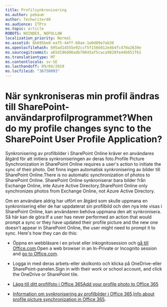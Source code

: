 ```yaml
---
title: Profilsynkronisering
ms.author: pebaum
author: Techwriter40
ms.audience: ITPro
ms.topic: article
ROBOTS: NOINDEX, NOFOLLOW
localization_priority: Normal
ms.assetid: 6b695be8-eaf5-44ff-b0ae-1e0d89e7ab36
ms.openlocfilehash: 695ad14555e92ccf5f1566012e4b4fc470a2630e
ms.sourcegitcommit: a65d196d00adb70045af5caca9828fe44b951f61
ms.translationtype: MT
ms.contentlocale: sv-SE
ms.lasthandoff: 09/04/2019
ms.locfileid: "36750093"
---
```

# <a name="when-do-my-profile-changes-sync-to-the-sharepoint-user-profile-application"></a><span data-ttu-id="ef600-102">När synkroniseras min profil ändras till SharePoint-användarprofilprogrammet?</span><span class="sxs-lookup"><span data-stu-id="ef600-102">When do my profile changes sync to the SharePoint User Profile Application?</span></span>

<span data-ttu-id="ef600-103">Synkronisering av profilbilder i SharePoint Online kräver en användares åtgärd för att initiera synkroniseringen av deras foto.</span><span class="sxs-lookup"><span data-stu-id="ef600-103">Profile Picture Synchronization in SharePoint Online requires a user's action to initiate the sync of their photo.</span></span> <span data-ttu-id="ef600-104">Det finns ingen automatisk synkronisering av bilder till SharePoint Online.</span><span class="sxs-lookup"><span data-stu-id="ef600-104">There is no automatic synchronization of photos to SharePoint Online.</span></span> <span data-ttu-id="ef600-105">SharePoint Online synkroniserar bara bilder från Exchange Online, inte Azure Active Directory.</span><span class="sxs-lookup"><span data-stu-id="ef600-105">SharePoint Online only synchronizes photos from Exchange Online, not Azure Active Directory.</span></span>

<span data-ttu-id="ef600-106">Om en användare aldrig har utfört en åtgärd som skulle uppmana en synkronisering eller de har uppdaterat sin profilbild och den nya inte visas i SharePoint Online, kan användaren behöva uppmana den att synkronisera. Så här kan de göra:</span><span class="sxs-lookup"><span data-stu-id="ef600-106">If a user has never performed an action that would prompt a sync or they have updated their profile picture and the new one doesn't appear in SharePoint Online, the user might need to prompt it to sync. Here's how they can do this:</span></span>

- <span data-ttu-id="ef600-107">Öppna en webbläsare i en privat eller inkognitosession och [gå till Office.com](http://www.office.com/).</span><span class="sxs-lookup"><span data-stu-id="ef600-107">Open a web browser in an In-Private or Incognito session and [go to Office.com](http://www.office.com/).</span></span>

- <span data-ttu-id="ef600-108">Logga in med deras arbets-eller skolkonto och klicka på OneDrive-eller SharePoint-panelen.</span><span class="sxs-lookup"><span data-stu-id="ef600-108">Sign in with their work or school account, and click the OneDrive or SharePoint tile.</span></span>

- [<span data-ttu-id="ef600-109">Lägg till ditt profilfoto i Office 365</span><span class="sxs-lookup"><span data-stu-id="ef600-109">Add your profile photo to Office 365</span></span>](https://support.office.com/article/Add-your-profile-photo-to-Office-365-2eaf93fd-b3f1-43b9-9cdc-bdcd548435b7)

- <span data-ttu-id="ef600-110">[Information om synkronisering av profilbilder i Office 365](https://support.office.com/article/Information-about-user-profile-synchronization-in-SharePoint-Online-177eb196-5887-43c9-84c3-b98a43d35129).</span><span class="sxs-lookup"><span data-stu-id="ef600-110">[Info about profile picture synchronization in Office 365](https://support.office.com/article/Information-about-user-profile-synchronization-in-SharePoint-Online-177eb196-5887-43c9-84c3-b98a43d35129).</span></span>

